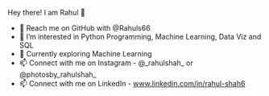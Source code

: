 Hey there! I am Rahul 👋

- 👋 Reach me on GitHub with @Rahuls66
- 👀 I’m interested in Python Programming, Machine Learning, Data Viz and SQL
- 🌱 Currently exploring Machine Learning 
- 📫 Connect with me on Instagram - @\_rahulshah\_ or @photosby_rahulshah_
- 📫 Connect with me on LinkedIn - www.linkedin.com/in/rahul-shah6

